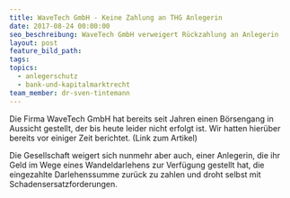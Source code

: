 ```yaml
---
title: WaveTech GmbH - Keine Zahlung an THG Anlegerin
date: 2017-08-24 00:00:00
seo_beschreibung: WaveTech GmbH verweigert Rückzahlung an Anlegerin
layout: post
feature_bild_path:
tags:
topics:
  - anlegerschutz
  - bank-und-kapitalmarktrecht
team_member: dr-sven-tintemann
---
```



Die Firma WaveTech GmbH hat bereits seit Jahren einen B&ouml;rsengang in Aussicht gestellt, der bis heute leider nicht erfolgt ist. Wir hatten hier&uuml;ber bereits vor einiger Zeit berichtet. (Link zum Artikel)

Die Gesellschaft weigert sich nunmehr aber auch, einer Anlegerin, die ihr Geld im Wege eines Wandeldarlehens zur Verf&uuml;gung gestellt hat, die eingezahlte Darlehenssumme zur&uuml;ck zu zahlen und droht selbst mit Schadensersatzforderungen.
